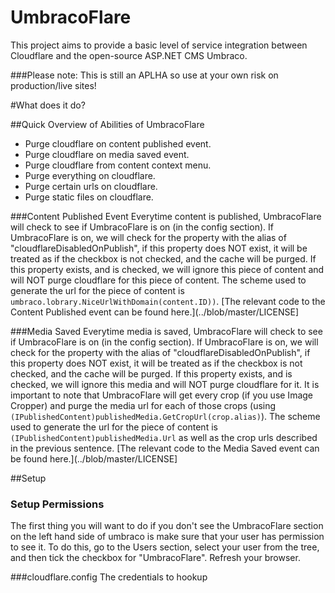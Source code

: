 # UmbracoFlare
This project aims to provide a basic level of service integration between Cloudflare and the open-source ASP.NET CMS Umbraco.

###Please note: This is still an APLHA so use at your own risk on production/live sites! 

#What does it do? 

##Quick Overview of Abilities of UmbracoFlare
  - Purge cloudflare on content published event.
  - Purge cloudflare on media saved event.
  - Purge cloudflare from content context menu.
  - Purge everything on cloudflare.
  - Purge certain urls on cloudflare.
  - Purge static files on cloudflare.

###Content Published Event
Everytime content is published, UmbracoFlare will check to see if UmbracoFlare is on (in the config section). 
If UmbracoFlare is on, we will check for the property with the alias of "cloudflareDisabledOnPublish", if this property does NOT exist, it will be treated as if the checkbox is not checked, and the cache will be purged. If this property exists, and is checked, we will ignore this piece of content and will NOT purge cloudflare for this piece of content. The scheme used to generate the url for the piece of content is `umbraco.lobrary.NiceUrlWithDomain(content.ID))`. [The relevant code to the Content Published event can be found here.](../blob/master/LICENSE]

###Media Saved
Everytime media is saved, UmbracoFlare will check to see if UmbracoFlare is on (in the config section). 
If UmbracoFlare is on, we will check for the property with the alias of "cloudflareDisabledOnPublish", if this property does NOT exist, it will be treated as if the checkbox is not checked, and the cache will be purged. If this property exists, and is checked, we will ignore this media and will NOT purge cloudflare for it. It is important to note that UmbracoFlare will get every crop (if you use Image Cropper) and purge the media url for each of those crops (using `(IPublishedContent)publishedMedia.GetCropUrl(crop.alias)`). The scheme used to generate the url for the piece of content is `(IPublishedContent)publishedMedia.Url` as well as the crop urls described in the previous sentence. [The relevant code to the Media Saved event can be found here.](../blob/master/LICENSE]



##Setup

### Setup Permissions
The first thing you will want to do if you don't see the UmbracoFlare section on the left hand side of umbraco is make sure that your 
user has permission to see it. To do this, go to the Users section, select your user from the tree, and then tick the checkbox for 
"UmbracoFlare". Refresh your browser.

###cloudflare.config
The credentials to hookup 
